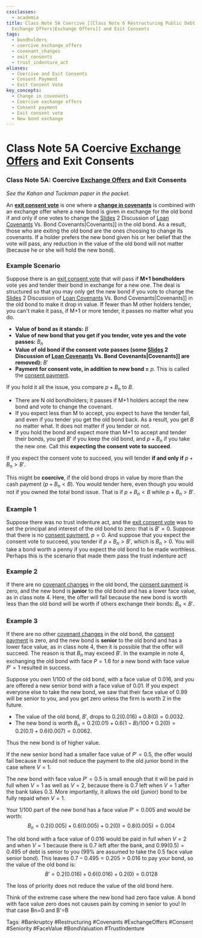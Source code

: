 ```yaml
---
cssclasses:
  - academia
title: Class Note 5A Coercive [[Class Note 6 Restructuring Public Debt Out of Bankruptcy
  Exchange Offers|Exchange Offers]] and Exit Consents
tags:
  - bondholders
  - coercive_exchange_offers
  - covenant_changes
  - exit_consents
  - trust_indenture_act
aliases:
  - Coercive and Exit Consents
  - Consent Payment
  - Exit Consent Vote
key_concepts:
  - Change in covenants
  - Coercive exchange offers
  - Consent payment
  - Exit consent vote
  - New bond exchange
---
```


# Class Note 5A Coercive [Exchange Offers](Class%20Note%206%20Restructuring%20Public%20Debt%20Out%20of%20Bankruptcy%20Exchange%20Offers.md) and Exit Consents

### Class Note 5A: Coercive [Exchange Offers](Class%20Note%206%20Restructuring%20Public%20Debt%20Out%20of%20Bankruptcy%20Exchange%20Offers.md) and Exit Consents

*See the Kahan and Tuckman paper in the packet.*

An **[exit consent vote](.md)** is one where a **[change in covenants](.md)** is combined with an exchange offer where a new bond is given in exchange for the old bond if and only if one votes to change the [Slides](Class%20[[Slides%20Note%209%20Bidask.not%20New%202020) 2 Discussion of [Loan Covenants](../Class%202-%20Debt%20Contracts%20due%20to%20Lack%20of%20Information/Class%20Slides%202%20Discussion%20of%20Loan%20Covenants%20Vs.%20Bond%20Covenants.md) Vs. Bond Covenants|Covenants]] in the old bond. As a result,  those who are exiting the old bond are the ones choosing to change its covenants. If a holder prefers the new bond given his or her belief that the vote will pass,  any reduction in the value of the old bond will not matter (because he or she will hold the new bond).

### Example Scenario

Suppose there is an [exit consent vote](.md) that will pass if **M+1 bondholders** vote yes and tender their bond in exchange for a new one. The deal is structured so that you may only get the new bond if you vote to change the [Slides](Class%20[[Slides%20Note%209%20Bidask.not%20New%202020) 2 Discussion of [Loan Covenants](../Class%202-%20Debt%20Contracts%20due%20to%20Lack%20of%20Information/Class%20Slides%202%20Discussion%20of%20Loan%20Covenants%20Vs.%20Bond%20Covenants.md) Vs. Bond Covenants|Covenants]] in the old bond to make it drop in value. If fewer than M other holders tender,  you can't make it pass,  if M+1 or more tender,  it passes no matter what you do.

- **Value of bond as it stands:** $B$
- **Value of new bond that you get if you tender,  vote yes and the vote passes:** $B_n$
- **Value of old bond if the consent vote passes (some [Slides](Class%20[[Slides%20Note%209%20Bidask.not%20New%202020) 2 Discussion of [Loan Covenants](../Class%202-%20Debt%20Contracts%20due%20to%20Lack%20of%20Information/Class%20Slides%202%20Discussion%20of%20Loan%20Covenants%20Vs.%20Bond%20Covenants.md) Vs. Bond Covenants|Covenants]] are removed):** $B'$
- **Payment for consent vote,  in addition to new bond =** $p$. This is called the [consent payment](.md).

If you hold it all the issue,  you compare $p + B_n$ to $B$.

- There are N old bondholders; it passes if M+1 holders accept the new bond and vote to change the covenant.
- If you expect less than M to accept,  you expect to have the tender fail,  and even if you tender you get the old bond back. As a result,  you get $B$ no matter what. It does not matter if you tender or not.
- If you hold the bond and expect more than M+1 to accept and tender their bonds,  you get $B'$ if you keep the old bond,  and $p+B_n$ if you take the new one. Call this **expecting the consent vote to succeed**.

If you expect the consent vote to succeed,  you will tender **if and only if** $p + B_n > B'$.

This might be **coercive**,  if the old bond drops in value by more than the cash payment $(p + B_n < B)$. You would tender here,  even though you would not if you owned the total bond issue. That is if $p + B_n < B$ while $p + B_n > B'$.

### Example 1

Suppose there was no trust indenture act,  and the [exit consent vote](.md) was to set the principal and interest of the old bond to zero: that is $B' = 0$. Suppose that there is no [consent payment](.md),  $p = 0$. And suppose that you expect the consent vote to succeed,  you tender if $p + B_n > B'$,  which is $B_n > 0$. You will take a bond worth a penny if you expect the old bond to be made worthless. Perhaps this is the scenario that made them pass the trust indenture act!

### Example 2

If there are no [covenant changes](../../I-%20Introduction%20to%20Financial%20Markets%20and%20Intermediation/I-%20Introduction%20to%20Financial%20Markets%20and%20Intermediation/Class%20Note%201-%20Borrower-Lender%20conflicts%20and%20implied%20agency%20problems.md) in the old bond,  the [consent payment](.md) is zero,  and the new bond is **junior** to the old bond and has a lower face value,  as in class note 4. Here,  the offer will fail because the new bond is worth less than the old bond will be worth if others exchange their bonds: $B_n < B'$.

### Example 3

If there are no other [covenant changes](../../I-%20Introduction%20to%20Financial%20Markets%20and%20Intermediation/I-%20Introduction%20to%20Financial%20Markets%20and%20Intermediation/Class%20Note%201-%20Borrower-Lender%20conflicts%20and%20implied%20agency%20problems.md) in the old bond,  the [consent payment](.md) is zero,  and the new bond is **senior** to the old bond and has a lower face value,  as in class note 4,  then it is possible that the offer will succeed. The reason is that $B_n$ may exceed $B'$. In the example in note 4,  exchanging the old bond with face $P = 1.6$ for a new bond with face value $P' = 1$ resulted in success.

Suppose you own 1/100 of the old bond,  with a face value of $0.016$,  and you are offered a new senior bond with a face value of $0.01$. If you expect everyone else to take the new bond,  we saw that their face value of $0.99$ will be senior to you,  and you get zero unless the firm is worth 2 in the future.

- The value of the old bond,  $B'$,  drops to $0.2(0.016) + 0.8(0) = 0.0032$.
- The new bond is worth $B_n = 0.2(0.01) + 0.6(1-B)/100 + 0.2(0) = 0.2(0.1) + 0.6(0.007) = 0.0062$.

Thus the new bond is of higher value.

If the new senior bond had a smaller face value of $P' = 0.5$,  the offer would fail because it would not reduce the payment to the old junior bond in the case where $V = 1$.

The new bond with face value $P' = 0.5$ is small enough that it will be paid in full when $V = 1$ as well as $V = 2$,  because there is $0.7$ left when $V = 1$ after the bank takes $0.3$. More importantly,  it allows the old (junior) bond to be fully repaid when $V = 1$.

Your 1/100 part of the new bond has a face value $P' = 0.005$ and would be worth:
$$ B_n = 0.2(0.005) + 0.6(0.005) + 0.2(0) = 0.8(0.005) = 0.004 $$

The old bond with a face value of $0.016$ would be paid in full when $V = 2$ and when $V = 1$ because there is $0.7$ left after the bank,  and $0.99(0.5) = 0.495$ of debt is senior to you (99% are assumed to take the $0.5$ face value senior bond). This leaves $0.7 - 0.495 = 0.205 > 0.016$ to pay your bond,  so the value of the old bond is:
$$ B' = 0.2(0.016) + 0.6(0.016) + 0.2(0) = 0.0128 $$

The loss of priority does not reduce the value of the old bond here.

Think of the extreme case where the new bond had zero face value. A bond with face value zero does not causes pain by coming in senior to you! In that case Bn=0 and B'=B

Tags: #Bankruptcy #Restructuring #Covenants #ExchangeOffers #Consent #Seniority #FaceValue #BondValuation #TrustIndenture